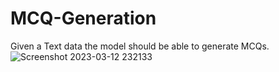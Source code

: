 # MCQ-Generation
Given a Text data the model should be able to generate MCQs.
![Screenshot 2023-03-12 232133](https://user-images.githubusercontent.com/82521644/224563569-88e683aa-053e-49bd-9488-e692e14ab33e.png)
